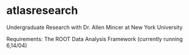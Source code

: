 # atlasresearch
Undergraduate Research with Dr. Allen Mincer at New York University

Requirements:
The ROOT Data Analysis Framework (currently running 6,14/04)

